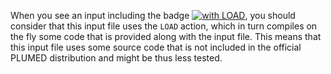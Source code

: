When you see an input including the badge
[![with LOAD](https://img.shields.io/badge/with-LOAD-yellow.svg)](),
you should consider that this input file uses the `LOAD` action, which in turn
compiles on the fly some code that is provided along with the input file.
This means that this input file uses some source code that is not included in the
official PLUMED distribution and might be thus less tested.
